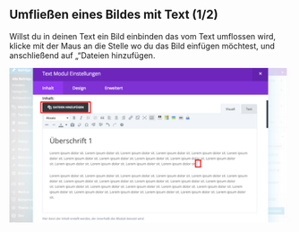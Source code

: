 ## Umfließen eines Bildes mit Text (1/2)

Willst du in deinen Text ein Bild einbinden das vom Text umflossen wird, klicke mit der Maus an die Stelle wo du das Bild einfügen möchtest, und anschließend auf „“Dateien hinzufügen.

![image](./assets/flow_1.jpg)
